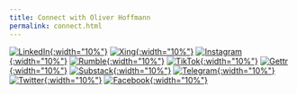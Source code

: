 ```yaml
---
title: Connect with Oliver Hoffmann
permalink: connect.html
---
```

[![LinkedIn](https://res.cloudinary.com/ontore/image/upload/c_scale,fl_any_format.sanitize,h_200,w_200/v1659431003/2022-08-02-linkedin_wpkz98.svg){:width="10%"}](https://www.linkedin.com/in/ontore)
[![Xing](https://res.cloudinary.com/ontore/image/upload/c_scale,fl_any_format.sanitize,h_200,w_200/v1659443548/2022-08-02-xing.minimal_ma4d4f.svg){:width="10%"}](https://www.xing.com/profile/Oliver_Hoffmann143)
[![Instagram](https://res.cloudinary.com/ontore/image/upload/c_scale,fl_any_format.sanitize,h_200,w_200/v1659713289/2022-08-05-Instagram_jocdwk.svg){:width="10%"}](https://www.instagram.com/hoffmann_2022/)
[![Rumble](https://res.cloudinary.com/ontore/image/upload/c_scale,fl_any_format.sanitize,h_200,w_200/v1659443855/2022-08-02-rumble_xqg5fb.svg){:width="10%"}](https://rumble.com/c/c-1782087)
[![TikTok](https://res.cloudinary.com/ontore/image/upload/c_scale,fl_any_format.sanitize,h_200,w_200/v1659445595/2022-08-02-tiktok_r3lopb.svg){:width="10%"}](https://www.tiktok.com/@oliverhoffmann2022)
[![Gettr](https://res.cloudinary.com/ontore/image/upload/c_scale,fl_any_format.sanitize,h_200,w_200/v1659429404/2022-08-02-gettr_vnnbda.svg){:width="10%"}](https://gettr.com/user/hoffmann_2022)
[![Substack](https://res.cloudinary.com/ontore/image/upload/c_scale,fl_any_format.sanitize,h_200,w_200/v1659446064/2022-08-02-substack_byq1ji.svg){:width="10%"}](https://hoffmann2022.substack.com)
[![Telegram](https://res.cloudinary.com/ontore/image/upload/fl_any_format.sanitize/v1659426347/2022-08-02-Telegram_ibefav.svg){:width="10%"}](https://t.me/hoffmann2022)
[![Twitter](https://res.cloudinary.com/ontore/image/upload/c_scale,fl_any_format.sanitize,h_200,w_200/v1659444153/2022-08-02-twitter_h4uewe.svg){:width="10%"}](https://twitter.com/hoffmann_2022)
[![Facebook](https://res.cloudinary.com/ontore/image/upload/c_scale,fl_any_format.sanitize,h_200,w_200/v1659444466/2022-08-02-facebook_dfnu8g.svg){:width="10%"}](https://www.facebook.com/oliverhoffmann2022)
